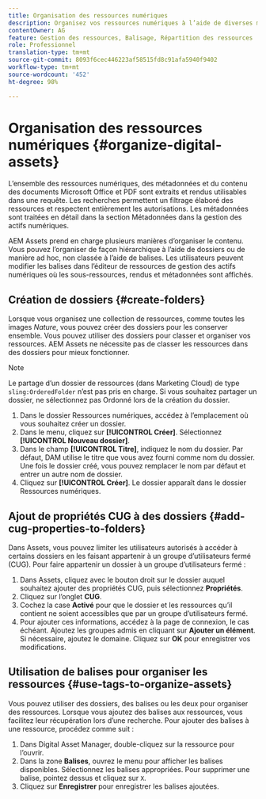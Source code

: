 ```yaml
---
title: Organisation des ressources numériques
description: Organisez vos ressources numériques à l’aide de diverses méthodes fournies dans Adobe Experience Manager Assets.
contentOwner: AG
feature: Gestion des ressources, Balisage, Répartition des ressources
role: Professionnel
translation-type: tm+mt
source-git-commit: 8093f6cec446223af58515fd8c91afa5940f9402
workflow-type: tm+mt
source-wordcount: '452'
ht-degree: 98%

---
```



# Organisation des ressources numériques {#organize-digital-assets}

L’ensemble des ressources numériques, des métadonnées et du contenu des documents Microsoft Office et PDF sont extraits et rendus utilisables dans une requête. Les recherches permettent un filtrage élaboré des ressources et respectent entièrement les autorisations. Les métadonnées sont traitées en détail dans la section Métadonnées dans la gestion des actifs numériques.

AEM Assets prend en charge plusieurs manières d’organiser le contenu. Vous pouvez l’organiser de façon hiérarchique à l’aide de dossiers ou de manière ad hoc, non classée à l’aide de balises. Les utilisateurs peuvent modifier les balises dans l’éditeur de ressources de gestion des actifs numériques où les sous-ressources, rendus et métadonnées sont affichés.

## Création de dossiers {#create-folders}

Lorsque vous organisez une collection de ressources, comme toutes les images *Nature*, vous pouvez créer des dossiers pour les conserver ensemble. Vous pouvez utiliser des dossiers pour classer et organiser vos ressources. AEM Assets ne nécessite pas de classer les ressources dans des dossiers pour mieux fonctionner.

>[!NOTE]
>
>Le partage d’un dossier de ressources (dans Marketing Cloud) de type `sling:OrderedFolder` n’est pas pris en charge. Si vous souhaitez partager un dossier, ne sélectionnez pas Ordonné lors de la création du dossier.

1. Dans le dossier Ressources numériques, accédez à l’emplacement où vous souhaitez créer un dossier.
1. Dans le menu, cliquez sur **[!UICONTROL Créer]**. Sélectionnez **[!UICONTROL Nouveau dossier]**.
1. Dans le champ **[!UICONTROL Titre]**, indiquez le nom du dossier. Par défaut, DAM utilise le titre que vous avez fourni comme nom du dossier. Une fois le dossier créé, vous pouvez remplacer le nom par défaut et entrer un autre nom de dossier.
1. Cliquez sur **[!UICONTROL Créer]**. Le dossier apparaît dans le dossier Ressources numériques.

## Ajout de propriétés CUG à des dossiers {#add-cug-properties-to-folders}

Dans Assets, vous pouvez limiter les utilisateurs autorisés à accéder à certains dossiers en les faisant appartenir à un groupe d’utilisateurs fermé (CUG). Pour faire appartenir un dossier à un groupe d’utilisateurs fermé :

1. Dans Assets, cliquez avec le bouton droit sur le dossier auquel souhaitez ajouter des propriétés CUG, puis sélectionnez **Propriétés**.
1. Cliquez sur l’onglet **CUG**.
1. Cochez la case **Activé** pour que le dossier et les ressources qu’il contient ne soient accessibles que par un groupe d’utilisateurs fermé.
1. Pour ajouter ces informations, accédez à la page de connexion, le cas échéant. Ajoutez les groupes admis en cliquant sur **Ajouter un élément**. Si nécessaire, ajoutez le domaine. Cliquez sur **OK** pour enregistrer vos modifications.

## Utilisation de balises pour organiser les ressources {#use-tags-to-organize-assets}

Vous pouvez utiliser des dossiers, des balises ou les deux pour organiser des ressources. Lorsque vous ajoutez des balises aux ressources, vous facilitez leur récupération lors d’une recherche. Pour ajouter des balises à une ressource, procédez comme suit :

1. Dans Digital Asset Manager, double-cliquez sur la ressource pour l’ouvrir.
1. Dans la zone **Balises**, ouvrez le menu pour afficher les balises disponibles. Sélectionnez les balises appropriées. Pour supprimer une balise, pointez dessus et cliquez sur `X`.
1. Cliquez sur **Enregistrer** pour enregistrer les balises ajoutées.
